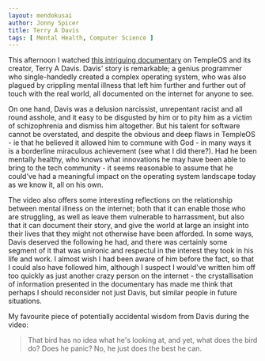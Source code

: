 ```yaml
---
layout: mendokusai
author: Jonny Spicer
title: Terry A Davis
tags: [ Mental Health, Computer Science ]
---
```

This afternoon I watched [this intriguing documentary](https://www.youtube.com/watch?v=UCgoxQCf5Jg) on TempleOS and its creator, 
Terry A Davis. Davis' story is remarkable; a genius programmer who single-handedly created a complex operating system, who was 
also plagued by crippling mental illness that left him further and further out of touch with the real world, all documented on 
the internet for anyone to see. 

On one hand, Davis was a delusion narcissist, unrepentant racist and all round asshole, and it easy to be disgusted by him or 
to pity him as a victim of schizophrenia and dismiss him altogether. But his talent for software cannot be overstated, and despite 
the obvious and deep flaws in TempleOS - ie that he believed it allowed him to commune with God - in many ways it is a borderline 
miraculous achievement (see what I did there?). Had he been mentally healthy, who knows what innovations he may have been able to 
bring to the tech community - it seems reasonable to assume that he could've had a meaningful impact on the operating system landscape 
today as we know it, all on his own.

The video also offers some interesting reflections on the relationship between mental illness on the internet; both that it can enable 
those who are struggling, as well as leave them vulnerable to harrassment, but also that it can document their story, and give the 
world at large an insight into their lives that they might not otherwise have been afforded. In some ways, Davis deserved the following 
he had, and there was certainly some segment of it that was unironic and respectul in the interest they took in his life and work. I 
almost wish I had been aware of him before the fact, so that I could also have followed him, although I suspect I would've written 
him off too quickly as just another crazy person on the internet - the crystallisation of information presented in the documentary 
has made me think that perhaps I should reconsider not just Davis, but similar people in future situations.

My favourite piece of potentially accidental wisdom from Davis during the video: 

> That bird has no idea what he's looking at, and yet, what does the bird do? Does he panic? No, he just does the best he can.